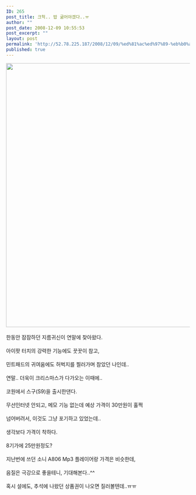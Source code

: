 ```yaml
---
ID: 265
post_title: 크헉.. 밥 굶어야겠다..ㅠ
author: ""
post_date: 2008-12-09 10:55:53
post_excerpt: ""
layout: post
permalink: 'http://52.78.225.187/2008/12/09/%ed%81%ac%ed%97%89-%eb%b0%a5-%ea%b5%b6%ec%96%b4%ec%95%bc%ea%b2%a0%eb%8b%a4%e3%85%a0/'
published: true
---
```

<img src="http://52.78.225.187/wp-content/uploads/1/3239575565.png" width="639" height="722" /><BR><BR>한동안 잠잠하던 지름귀신이 연말에 찾아왔다.<BR><BR>아이팟 터치의 강력한 기능에도 꿋꿋이 참고,<BR><BR>민트패드의 귀여움에도 허벅지를 찔러가며 참았던 나인데..<BR><BR>연말.. 더욱이 크리스마스가 다가오는 이때에..<BR><BR>코원에서 스구(S9)을 출시한댄다.<BR><BR>무선인터넷 안되고, 메모 기능 없는데 예상 가격이 30만원이 훌쩍<BR><BR>넘어버려서, 이것도 그냥 포기하고 있었는데..<BR><BR>생각보다 가격이 착하다.<BR><BR>8기가에 25만원정도?<BR><BR>지난번에 쓰던 소니 A806 Mp3 플레이어랑 가격은 비슷한데,<BR><BR>음질은 극강으로 좋을테니, 기대해본다..^^<BR><BR>혹시 설에도, 추석에 나왔던 상품권이 나오면 질러볼텐데..ㅠㅠ